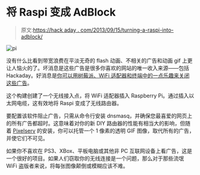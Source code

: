# 将 Raspi 变成 AdBlock

> 原文:[https://hack aday . com/2013/09/15/turning-a-raspi-into-adblock/](https://hackaday.com/2013/09/15/turning-a-raspi-into-adblock/)

![pi](../Images/845b92b570731fb472562da9aa9e0380.png)

没有什么比看到带宽浪费在平淡无奇的 flash 动画、不相关的广告和动画 gif 上更让人恼火的了。坏消息是这些广告是很多你喜欢的网站的唯一收入来源——包括 Hackaday。好消息是[你可以用树莓派、WiFi 适配器和终端中的一点乐趣来关闭这些广告](http://learn.adafruit.com/raspberry-pi-as-an-ad-blocking-access-point/overview)。

这个构建创建了一个无线接入点，将 WiFi 适配器插入 Raspberry Pi。通过插入以太网电缆，这有效地将 Raspi 变成了无线路由器。

要配置该软件阻止广告，只需从命令行安装 dnsmasq，并确保您最喜爱的网页上的所有广告都超时。这意味着对你的新 DIY 路由器的性能有相当大的影响，但随着 [Pixelserv](http://proxytunnel.sourceforge.net/pixelserv.php) 的安装，你可以托管一个 1 像素的透明 GIF 图像，取代所有的广告，并使它们不可见。

如果你不喜欢在 PS3、XBox、平板电脑或其他非 PC 互联网设备上看广告，这是一个很好的项目。如果人们窃取你的无线连接是一个问题，那么对于那些流氓 WiFi 盗版者来说，将每张图像颠倒或模糊应该不难。